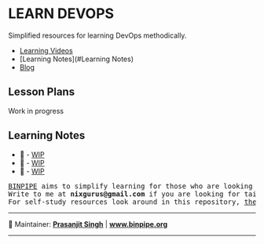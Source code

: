 LEARN DEVOPS
============

Simplified resources for learning DevOps methodically.

- [Learning Videos](https://www.youtube.com/channel/UCT-nPlVzJI-ccQXlxjSvJmw)
-	[Learning Notes](#Learning Notes)
- [Blog](https://binpipe.org)

Lesson Plans
------------
Work in progress

Learning Notes
------------

* &#x1F4D7; -	[WIP](#culture)
* &#x1F4D8; -	[WIP](#process)
* &#x1F4D9; - [WIP](https://binpipe.org)

<pre>
<a href="https://binpipe.org">BINPIPE</a> aims to simplify learning for those who are looking to make a foothold in the industry. 
Write to me at <b>nixgurus@gmail.com</b> if you are looking for tailor-made training sessions. 
For self-study resources look around in this repository, <a href="https://binpipe.org">the Binpipe Blog</a> and <a href="https://www.youtube.com/channel/UCT-nPlVzJI-ccQXlxjSvJmw">Youtube Channel</a>.
</pre>

___
:ledger: Maintainer: **[Prasanjit Singh](https://www.linkedin.com/in/prasanjit-singh)** | **www.binpipe.org** 
___
